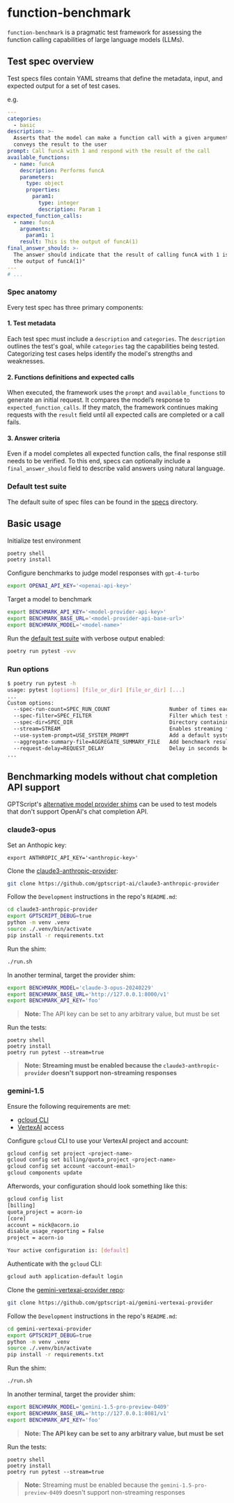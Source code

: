 # function-benchmark

`function-benchmark` is a pragmatic test framework for assessing the function calling capabilities of large language models (LLMs).

## Test spec overview

Test specs files contain YAML streams that define the metadata, input, and expected output for a set of test cases.

e.g.

```yaml
---
categories:
  - basic
description: >-
  Asserts that the model can make a function call with a given argument and
  conveys the result to the user
prompt: Call funcA with 1 and respond with the result of the call
available_functions:
  - name: funcA
    description: Performs funcA
    parameters:
      type: object
      properties:
        param1:
          type: integer
          description: Param 1
expected_function_calls:
  - name: funcA
    arguments:
      param1: 1
    result: This is the output of funcA(1)
final_answer_should: >-
  The answer should indicate that the result of calling funcA with 1 is "This is
  the output of funcA(1)"
---
# ...
```

### Spec anatomy

Every test spec has three primary components:

#### 1. Test metadata

Each test spec must include a `description` and `categories`. The `description` outlines the test's goal, while
`categories` tag the capabilities being tested. Categorizing test cases helps identify the model's strengths and weaknesses.

#### 2. Functions definitions and expected calls
When executed, the framework uses the `prompt` and `available_functions` to generate an initial request.
It compares the model’s response to `expected_function_calls`. If they match, the framework continues making requests
with the `result` field until all expected calls are completed or a call fails.

#### 3. Answer criteria

Even if a model completes all expected function calls, the final response still needs to be verified.
To this end, specs can optionally include a `final_answer_should` field to describe valid answers using natural language.

### Default test suite

The default suite of spec files can be found in the [specs](./specs) directory.

## Basic usage

Initialize test environment

```sh
poetry shell
poetry install
```

Configure benchmarks to judge model responses with `gpt-4-turbo`

```sh
export OPENAI_API_KEY='<openai-api-key>'
```

Target a model to benchmark

```sh
export BENCHMARK_API_KEY='<model-provider-api-key>'
export BENCHMARK_BASE_URL='<model-provider-api-base-url>'
export BENCHMARK_MODEL='<model-name>'
```

Run the [default test suite](./specs) with verbose output enabled:

```sh
poetry run pytest -vvv
```

### Run options

```sh
$ poetry run pytest -h
usage: pytest [options] [file_or_dir] [file_or_dir] [...]
...
Custom options:
  --spec-run-count=SPEC_RUN_COUNT                   Number of times each test spec should be run
  --spec-filter=SPEC_FILTER                         Filter which test specs are run by their generated test IDs
  --spec-dir=SPEC_DIR                               Directory containing JSON test spec files
  --stream=STREAM                                   Enables streaming for all chat completion requests
  --use-system-prompt=USE_SYSTEM_PROMPT             Add a default system prompt to all chat completion requests
  --aggregate-summary-file=AGGREGATE_SUMMARY_FILE   Add benchmark results for the model to an aggregate CSV file
  --request-delay=REQUEST_DELAY                     Delay in seconds between chat completion requests
...
```

## Benchmarking models without chat completion API support

GPTScript's [alternative model provider shims](https://docs.gptscript.ai/alternative-model-providers) can be used to test models that don't support OpenAI's chat
completion API.

### claude3-opus

Set an Anthopic key:

```shell
export ANTHROPIC_API_KEY='<anthropic-key>'
```

Clone the [claude3-anthropic-provider](https://github.com/gptscript-ai/claude3-anthropic-provider):

```sh
git clone https://github.com/gptscript-ai/claude3-anthropic-provider
```

Follow the `Development` instructions in the repo's `README.md`:

```sh
cd claude3-anthropic-provider
export GPTSCRIPT_DEBUG=true
python -m venv .venv
source ./.venv/bin/activate
pip install -r requirements.txt
```

Run the shim:

```sh
./run.sh
```

In another terminal, target the provider shim:

```sh
export BENCHMARK_MODEL='claude-3-opus-20240229'
export BENCHMARK_BASE_URL='http://127.0.0.1:8000/v1'
export BENCHMARK_API_KEY='foo'
```

> **Note:** The API key can be set to any arbitrary value, but must be set

Run the tests:

```shell
poetry shell
poetry install
poetry run pytest --stream=true
```

> **Note: Streaming must be enabled because the `claude3-anthropic-provider` doesn't support non-streaming responses**

### gemini-1.5

Ensure the following requirements are met:

- [gcloud CLI](https://cloud.google.com/sdk/docs/install-sdk)
- [VertexAI](https://cloud.google.com/vertex-ai) access

Configure `gcloud` CLI to use your VertexAI project and account:

```sh
gcloud config set project <project-name> 
gcloud config set billing/quota_project <project-name> 
gcloud config set account <account-email> 
gcloud components update
```

Afterwords, your configuration should look something like this:

```sh
gcloud config list
[billing]
quota_project = acorn-io
[core]
account = nick@acorn.io
disable_usage_reporting = False
project = acorn-io

Your active configuration is: [default]
```

Authenticate with the `gcloud` CLI:

```sh
gcloud auth application-default login
```

Clone the [gemini-vertexai-provider repo](https://github.com/gptscript-ai/gemini-vertexai-provider):

```sh
git clone https://github.com/gptscript-ai/gemini-vertexai-provider
```

Follow the `Development` instructions in the repo's `README.md`:

```sh
cd gemini-vertexai-provider
export GPTSCRIPT_DEBUG=true
python -m venv .venv
source ./.venv/bin/activate
pip install -r requirements.txt
```

Run the shim:

```sh
./run.sh
```
In another terminal, target the provider shim:

```sh
export BENCHMARK_MODEL='gemini-1.5-pro-preview-0409'
export BENCHMARK_BASE_URL='http://127.0.0.1:8081/v1'
export BENCHMARK_API_KEY='foo'
```

> **Note: The API key can be set to any arbitrary value, but must be set**

Run the tests:

```shell
poetry shell
poetry install
poetry run pytest --stream=true
```

> **Note:** Streaming must be enabled because the `gemini-1.5-pro-preview-0409` doesn't support non-streaming responses

